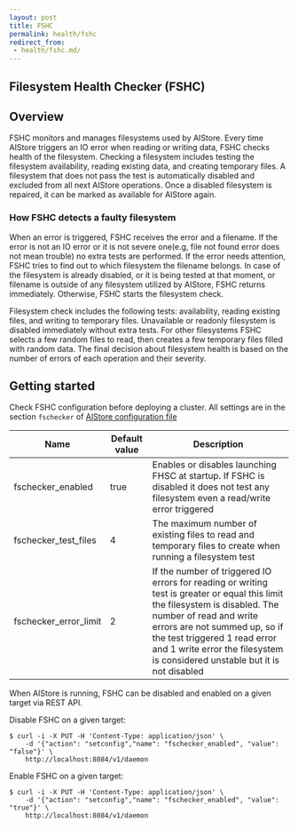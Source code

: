 ```yaml
---
layout: post
title: FSHC
permalink: health/fshc
redirect_from:
 - health/fshc.md/
---
```


Filesystem Health Checker (FSHC)
---------------------------------

## Overview

FSHC monitors and manages filesystems used by AIStore. Every time AIStore triggers an IO error when reading or writing data, FSHC checks health of the filesystem. Checking a filesystem includes testing the filesystem availability, reading existing data, and creating temporary files. A filesystem that does not pass the test is automatically disabled and excluded from all next AIStore operations. Once a disabled filesystem is repaired, it can be marked as available for AIStore again.

### How FSHC detects a faulty filesystem

When an error is triggered, FSHC receives the error and a filename. If the error is not an IO error or it is not severe one(e.g, file not found error does not mean trouble) no extra tests are performed. If the error needs attention, FSHC tries to find out to which filesystem the filename belongs. In case of the filesystem is already disabled, or it is being tested at that moment, or filename is outside of any filesystem utilized by AIStore, FSHC returns immediately. Otherwise, FSHC starts the filesystem check.

Filesystem check includes the following tests: availability, reading existing files, and writing to temporary files. Unavailable or readonly filesystem is disabled immediately without extra tests. For other filesystems FSHC selects a few random files to read, then creates a few temporary files filled with random data. The final decision about filesystem health is based on the number of errors of each operation and their severity.

## Getting started

Check FSHC configuration before deploying a cluster. All settings are in the section `fschecker` of [AIStore configuration file](./ais/setup/config.sh)

| Name | Default value | Description |
|---|---|---|
| fschecker_enabled | true | Enables or disables launching FHSC at startup. If FSHC is disabled it does not test any filesystem even a read/write error triggered |
| fschecker_test_files | 4 | The maximum number of existing files to read and temporary files to create when running a filesystem test |
| fschecker_error_limit | 2 | If the number of triggered IO errors for reading or writing test is greater or equal this limit the filesystem is disabled. The number of read and write errors are not summed up, so if the test triggered 1 read error and 1 write error the filesystem is considered unstable but it is not disabled |

When AIStore is running, FSHC can be disabled and enabled on a given target via REST API.

Disable FSHC on a given target:

```console
$ curl -i -X PUT -H 'Content-Type: application/json' \
	-d '{"action": "setconfig","name": "fschecker_enabled", "value": "false"}' \
	http://localhost:8084/v1/daemon
```

Enable FSHC on a given target:

```console
$ curl -i -X PUT -H 'Content-Type: application/json' \
	-d '{"action": "setconfig","name": "fschecker_enabled", "value": "true"}' \
	http://localhost:8084/v1/daemon
```
